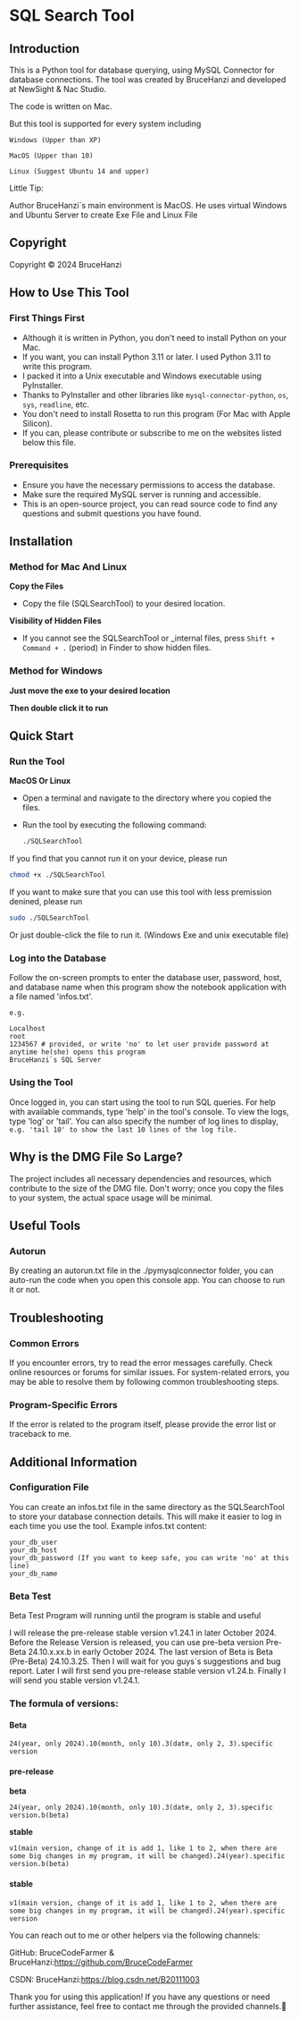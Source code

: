 # SQL Search Tool

## Introduction

This is a Python tool for database querying, using MySQL Connector for database connections. The tool was created by BruceHanzi and developed at NewSight & Nac Studio.

The code is written on Mac.

But this tool is supported for every system including

`
Windows (Upper than XP)
`

`
MacOS (Upper than 10)
`

`
Linux (Suggest Ubuntu 14 and upper)
`

Little Tip:

Author BruceHanzi`s main environment is MacOS. He uses virtual Windows and Ubuntu Server to create Exe File and Linux File

## Copyright

Copyright © 2024 BruceHanzi

## How to Use This Tool

### First Things First
- Although it is written in Python, you don't need to install Python on your Mac.
- If you want, you can install Python 3.11 or later. I used Python 3.11 to write this program.
- I packed it into a Unix executable and Windows executable using PyInstaller.
- Thanks to PyInstaller and other libraries like `mysql-connector-python`, `os`, `sys`, `readline`, etc.
- You don't need to install Rosetta to run this program (For Mac with Apple Silicon).
- If you can, please contribute or subscribe to me on the websites listed below this file.

### Prerequisites
- Ensure you have the necessary permissions to access the database.
- Make sure the required MySQL server is running and accessible.
- This is an open-source project, you can read source code to find any questions and submit questions you have found.

## Installation

### Method for Mac And Linux

**Copy the Files**
- Copy the file (SQLSearchTool) to your desired location.

**Visibility of Hidden Files**
- If you cannot see the SQLSearchTool or _internal files, press `Shift + Command + .` (period) in Finder to show hidden files.

### Method for Windows

**Just move the exe to your desired location**

**Then double click it to run**

## Quick Start

### Run the Tool

**MacOS Or Linux**
- Open a terminal and navigate to the directory where you copied the files.
- Run the tool by executing the following command:

  ```sh
  ./SQLSearchTool
  ```

If you find that you cannot run it on your device, please run

```sh
chmod +x ./SQLSearchTool
```

If you want to make sure that you can use this tool with less premission denined, please run

```sh
sudo ./SQLSearchTool
```

Or just double-click the file to run it. (Windows Exe and unix executable file)

### Log into the Database

Follow the on-screen prompts to enter the database user, password, host, and database name when this program show the notebook application with a file named 'infos.txt'.
```
e.g.

Localhost
root
1234567 # provided, or write 'no' to let user provide password at anytime he(she) opens this program
BruceHanzi`s SQL Server
```

### Using the Tool

Once logged in, you can start using the tool to run SQL queries.
For help with available commands, type 'help' in the tool's console.
To view the logs, type 'log' or 'tail'.
You can also specify the number of log lines to display, 
`e.g. 'tail 10' to show the last 10 lines of the log file.`

## Why is the DMG File So Large?

The project includes all necessary dependencies and resources, which contribute to the size of the DMG file.
Don't worry; once you copy the files to your system, the actual space usage will be minimal.

## Useful Tools

### Autorun

By creating an autorun.txt file in the ./pymysqlconnector folder, you can auto-run the code when you open this console app.
You can choose to run it or not.

## Troubleshooting

### Common Errors

If you encounter errors, try to read the error messages carefully.
Check online resources or forums for similar issues.
For system-related errors, you may be able to resolve them by following common troubleshooting steps.

### Program-Specific Errors

If the error is related to the program itself, please provide the error list or traceback to me.

## Additional Information

### Configuration File

You can create an infos.txt file in the same directory as the SQLSearchTool to store your database connection details. This will make it easier to log in each time you use the tool.
Example infos.txt content:

```
your_db_user
your_db_host
your_db_password (If you want to keep safe, you can write 'no' at this line)
your_db_name
```

### Beta Test
Beta Test Program will running until the program is stable and useful

I will release the pre-release stable version v1.24.1 in later October 2024.
Before the Release Version is released, you can use pre-beta version Pre-Beta 24.10.x.xx.b in early October 2024.
The last version of Beta is Beta (Pre-Beta) 24.10.3.25.
Then I will wait for you guys`s suggestions and bug report.
Later I will first send you pre-release stable version v1.24.b.
Finally I will send you stable version v1.24.1.

### The formula of versions:

#### Beta

`24(year, only 2024).10(month, only 10).3(date, only 2, 3).specific version`

#### pre-release

**beta**

`24(year, only 2024).10(month, only 10).3(date, only 2, 3).specific version.b(beta)`

**stable**

`v1(main version, change of it is add 1, like 1 to 2, when there are some big changes in my program, it will be changed).24(year).specific version.b(beta)`

#### stable

`v1(main version, change of it is add 1, like 1 to 2, when there are some big changes in my program, it will be changed).24(year).specific version`



You can reach out to me or other helpers via the following channels:

GitHub: BruceCodeFarmer & BruceHanzi:https://github.com/BruceCodeFarmer

CSDN: BruceHanzi:https://blog.csdn.net/B20111003

Thank you for using this application! If you have any questions or need further assistance, feel free to contact me through the provided channels.🤗
